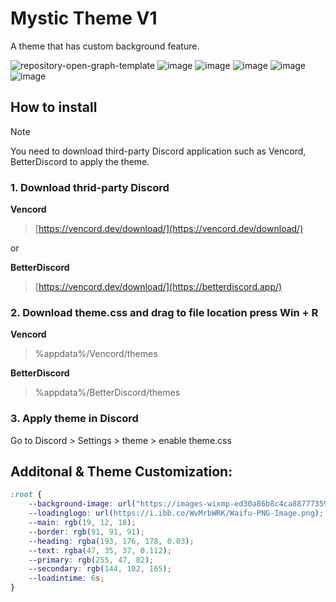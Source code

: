 # Mystic Theme V1
A theme that has custom background feature.

![repository-open-graph-template](https://github.com/user-attachments/assets/424d8972-9ec6-4748-a876-b50ac2949550)
![image](https://github.com/user-attachments/assets/c8f93f61-81b9-49b8-a94e-1434124be0b9)
![image](https://github.com/user-attachments/assets/459aecb5-54f4-48ed-9def-b99a030b354b)
![image](https://github.com/user-attachments/assets/9a6c2577-1f18-4107-9e3c-0c01861c2c53)
![image](https://github.com/user-attachments/assets/048f6421-1de6-4438-8f53-09d22d29b3fa)
![image](https://github.com/user-attachments/assets/72c514fb-fa23-45c3-82ff-4a4e1d486305)

## How to install
> [!NOTE]
> You need to download third-party Discord application such as Vencord, BetterDiscord to apply the theme.

### 1. Download thrid-party Discord
**Vencord**
> [https://vencord.dev/download/](https://vencord.dev/download/)

or

**BetterDiscord**
> [https://vencord.dev/download/](https://betterdiscord.app/)

### 2. Download theme.css and drag to file location press Win + R
**Vencord**
> %appdata%/Vencord/themes

**BetterDiscord**
> %appdata%/BetterDiscord/themes

### 3. Apply theme in Discord
Go to Discord > Settings > theme > enable theme.css

## Additonal & Theme Customization:
```css
:root {
    --background-image: url("https://images-wixmp-ed30a86b8c4ca887773594c2.wixmp.com/f/0c7b2fab-3e79-4723-8407-219ee0f2640c/dji6nkg-91ba2262-fae5-4b50-8bcd-c983187d68cf.jpg/v1/fill/w_1192,h_670,q_70,strp/ayla___old_car_jdm_by_tiotork_dji6nkg-pre.jpg?token=eyJ0eXAiOiJKV1QiLCJhbGciOiJIUzI1NiJ9.eyJzdWIiOiJ1cm46YXBwOjdlMGQxODg5ODIyNjQzNzNhNWYwZDQxNWVhMGQyNmUwIiwiaXNzIjoidXJuOmFwcDo3ZTBkMTg4OTgyMjY0MzczYTVmMGQ0MTVlYTBkMjZlMCIsIm9iaiI6W1t7ImhlaWdodCI6Ijw9NzIwIiwicGF0aCI6IlwvZlwvMGM3YjJmYWItM2U3OS00NzIzLTg0MDctMjE5ZWUwZjI2NDBjXC9kamk2bmtnLTkxYmEyMjYyLWZhZTUtNGI1MC04YmNkLWM5ODMxODdkNjhjZi5qcGciLCJ3aWR0aCI6Ijw9MTI4MCJ9XV0sImF1ZCI6WyJ1cm46c2VydmljZTppbWFnZS5vcGVyYXRpb25zIl19.aNoag6iWqR5wgvUhq8Wwzh71K39lV9mp9S2rNc1SHoQ");
	--loadinglogo: url(https://i.ibb.co/WvMrbWRK/Waifu-PNG-Image.png);    
	--main: rgb(19, 12, 18);
    --border: rgb(91, 91, 91);
    --heading: rgba(193, 176, 178, 0.03);
    --text: rgba(47, 35, 37, 0.112);
    --primary: rgb(255, 47, 82);
    --secondary: rgb(144, 102, 165);
    --loadintime: 6s;
}
```
